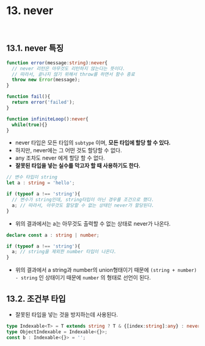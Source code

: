 # 13. never

<br>

## 13.1. never 특징
```ts
function error(message:string):never{ 
  // never 리턴은 아무것도 리턴하지 않는다는 뜻이다.
  // 따라서, 끝나지 않기 위해서 throw를 하면서 함수 종료
  throw new Error(message);
}

function fail(){
  return error('failed');
}

function infiniteLoop():never{
  while(true){}
}
```

- never 타입은 모든 타입의 `subtype` 이며, **모든 타입에 할당 할 수 있다.**
- 하지만, never에는 그 어떤 것도 할당할 수 없다.
- any 조차도 never 에게 할당 할 수 없다.
- **잘못된 타입을 넣는 실수를 막고자 할 때 사용하기도 한다.**

```ts
// 변수 타입이 string
let a : string = 'hello';

if (typeof a !== 'string'){
  // 변수가 string인데, string타입이 아닌 경우를 조건으로 했다.
  a; // 따라서, 아무것도 할당할 수 없는 상태인 never가 할당된다. 
}
```

- 위의 결과에서는 a는 아무것도 출력할 수 없는 상태로 never가 나온다.

```ts
declare const a : string | number;

if (typeof a !== 'string'){
  a; // string을 제외한 number 타입이 나온다. 
}
```
- 위의 결과에서 a string과 number의 union형태이기 때문에 `(string + number) - string` 인 상태이기 때문에 `number` 의 형태로 선언이 된다.


## 13.2. 조건부 타입

- 잘못된 타입을 넣는 것을 방지하는데 사용된다. 

```ts
type Indexable<T> = T extends string ? T & {[index:string]:any} : never;
type ObjectIndexable = Indexable<{}>;
const b : Indexable<{}> = '';
```